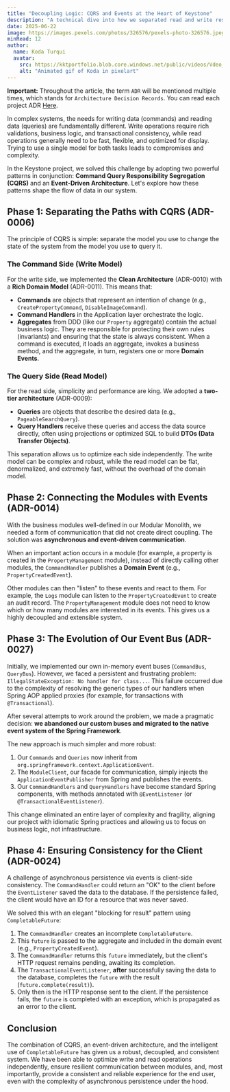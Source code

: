 ```yaml
---
title: "Decoupling Logic: CQRS and Events at the Heart of Keystone"
description: "A technical dive into how we separated read and write responsibilities with CQRS and built a reactive and resilient system using an event-driven architecture, including our journey from a custom event bus to the native Spring solution."
date: 2025-06-22
image: https://images.pexels.com/photos/326576/pexels-photo-326576.jpeg?auto=compress&cs=tinysrgb&w=1260&h=750&dpr=1
minRead: 12
author:
  name: Koda Turqui
  avatar:
    src: https://kktportfolio.blob.core.windows.net/public/videos/Vdeo_Animado_Pronto-ezgif.com-optimize.gif
    alt: "Animated gif of Koda in pixelart"
---
```


**Important:** Throughout the article, the term `ADR` will be mentioned multiple times, which stands for `Architecture Decision Records`. You can read each project ADR [Here](https://github.com/koda-kaolinite/keystone_api/tree/main/docs/ARCHITECTURE-DESICION-LOG).

In complex systems, the needs for writing data (commands) and reading data (queries) are fundamentally different. Write operations require rich validations, business logic, and transactional consistency, while read operations generally need to be fast, flexible, and optimized for display. Trying to use a single model for both tasks leads to compromises and complexity.

In the Keystone project, we solved this challenge by adopting two powerful patterns in conjunction: **Command Query Responsibility Segregation (CQRS)** and an **Event-Driven Architecture**. Let's explore how these patterns shape the flow of data in our system.

## Phase 1: Separating the Paths with CQRS (ADR-0006)

The principle of CQRS is simple: separate the model you use to change the state of the system from the model you use to query it.

### The Command Side (Write Model)

For the write side, we implemented the **Clean Architecture** (ADR-0010) with a **Rich Domain Model** (ADR-0011). This means that:

-   **Commands** are objects that represent an intention of change (e.g., `CreatePropertyCommand`, `DisableImageCommand`).
-   **Command Handlers** in the Application layer orchestrate the logic.
-   **Aggregates** from DDD (like our `Property` aggregate) contain the actual business logic. They are responsible for protecting their own rules (invariants) and ensuring that the state is always consistent. When a command is executed, it loads an aggregate, invokes a business method, and the aggregate, in turn, registers one or more **Domain Events**.

### The Query Side (Read Model)

For the read side, simplicity and performance are king. We adopted a **two-tier architecture** (ADR-0009):

-   **Queries** are objects that describe the desired data (e.g., `PageableSearchQuery`).
-   **Query Handlers** receive these queries and access the data source directly, often using projections or optimized SQL to build **DTOs (Data Transfer Objects)**.

This separation allows us to optimize each side independently. The write model can be complex and robust, while the read model can be flat, denormalized, and extremely fast, without the overhead of the domain model.

## Phase 2: Connecting the Modules with Events (ADR-0014)

With the business modules well-defined in our Modular Monolith, we needed a form of communication that did not create direct coupling. The solution was **asynchronous and event-driven communication**.

When an important action occurs in a module (for example, a property is created in the `PropertyManagement` module), instead of directly calling other modules, the `CommandHandler` publishes a **Domain Event** (e.g., `PropertyCreatedEvent`).

Other modules can then "listen" to these events and react to them. For example, the `Logs` module can listen to the `PropertyCreatedEvent` to create an audit record. The `PropertyManagement` module does not need to know which or how many modules are interested in its events. This gives us a highly decoupled and extensible system.

## Phase 3: The Evolution of Our Event Bus (ADR-0027)

Initially, we implemented our own in-memory event buses (`CommandBus`, `QueryBus`). However, we faced a persistent and frustrating problem: `IllegalStateException: No handler for class...`. This failure occurred due to the complexity of resolving the generic types of our handlers when Spring AOP applied proxies (for example, for transactions with `@Transactional`).

After several attempts to work around the problem, we made a pragmatic decision: **we abandoned our custom buses and migrated to the native event system of the Spring Framework**.

The new approach is much simpler and more robust:
1.  Our `Commands` and `Queries` now inherit from `org.springframework.context.ApplicationEvent`.
2.  The `ModuleClient`, our facade for communication, simply injects the `ApplicationEventPublisher` from Spring and publishes the events.
3.  Our `CommandHandlers` and `QueryHandlers` have become standard Spring components, with methods annotated with `@EventListener` (or `@TransactionalEventListener`).

This change eliminated an entire layer of complexity and fragility, aligning our project with idiomatic Spring practices and allowing us to focus on business logic, not infrastructure.

## Phase 4: Ensuring Consistency for the Client (ADR-0024)

A challenge of asynchronous persistence via events is client-side consistency. The `CommandHandler` could return an "OK" to the client before the `EventListener` saved the data to the database. If the persistence failed, the client would have an ID for a resource that was never saved.

We solved this with an elegant "blocking for result" pattern using `CompletableFuture`:
1.  The `CommandHandler` creates an incomplete `CompletableFuture`.
2.  This `future` is passed to the aggregate and included in the domain event (e.g., `PropertyCreatedEvent`).
3.  The `CommandHandler` returns this `future` immediately, but the client's HTTP request remains pending, awaiting its completion.
4.  The `TransactionalEventListener`, **after** successfully saving the data to the database, completes the `future` with the result (`future.complete(result)`).
5.  Only then is the HTTP response sent to the client. If the persistence fails, the `future` is completed with an exception, which is propagated as an error to the client.

## Conclusion

The combination of CQRS, an event-driven architecture, and the intelligent use of `CompletableFuture` has given us a robust, decoupled, and consistent system. We have been able to optimize write and read operations independently, ensure resilient communication between modules, and, most importantly, provide a consistent and reliable experience for the end user, even with the complexity of asynchronous persistence under the hood.
